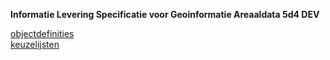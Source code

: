 __Informatie Levering Specificatie voor Geoinformatie Areaaldata 5d4 DEV__

[objectdefinities](objecttypes)<br/>
[keuzelijsten](domeinen)
 
